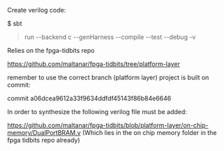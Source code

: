 Create verilog code: 

$ sbt
> run --backend c --genHarness --compile --test --debug -v

Relies on the fpga-tidbits repo

https://github.com/maltanar/fpga-tidbits/tree/platform-layer

remember to use the correct branch (platform layer)
project is built on commit: 

commit a06dcea9612a33f9634ddfdf45143f86b84e6646

In order to synthesize the following verilog file must be added:

https://github.com/maltanar/fpga-tidbits/blob/platform-layer/on-chip-memory/DualPortBRAM.v
(Which lies in the on chip memory folder in the fpga tidbits repo already)
